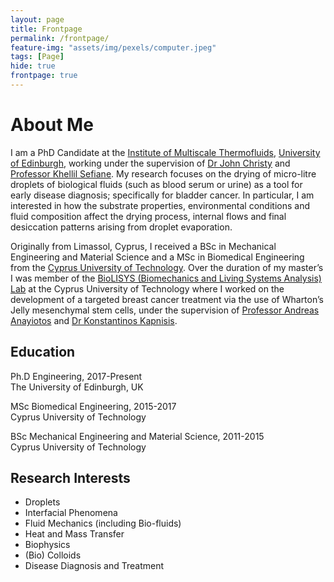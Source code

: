 ```yaml
---
layout: page
title: Frontpage
permalink: /frontpage/
feature-img: "assets/img/pexels/computer.jpeg"
tags: [Page]
hide: true
frontpage: true
---
```


# About Me
I am a PhD Candidate at the [Institute of Multiscale Thermofluids](https://www.eng.ed.ac.uk/research/institutes/imt), [University of Edinburgh](https://www.ed.ac.uk/), working under the supervision of [Dr John Christy](https://www.eng.ed.ac.uk/about/people/dr-john-christy) and [Professor Khellil Sefiane](https://www.eng.ed.ac.uk/about/people/prof-khellil-sefiane). My research focuses on the drying of micro-litre droplets of biological fluids (such as blood serum or urine) as a tool for early disease diagnosis; specifically for bladder cancer. In particular, I am interested in how the substrate properties, environmental conditions and fluid composition affect the drying process, internal flows and final desiccation patterns arising from droplet evaporation. 

Originally from Limassol, Cyprus, I received a BSc in Mechanical Engineering and Material Science and a MSc in Biomedical Engineering from the [Cyprus University of Technology](https://www.cut.ac.cy/?languageId=1). Over the duration of my master’s I was member of the [BioLISYS (Biomechanics and Living Systems Analysis) Lab](http://biolisys.cut.ac.cy/) at the Cyprus University of Technology where I worked on the development of a targeted breast cancer treatment via the use of Wharton’s Jelly mesenchymal stem cells, under the supervision of [Professor Andreas Anayiotos](http://biolisys.cut.ac.cy/employees/prof-andreas-anayiotos-2/) and [Dr Konstantinos Kapnisis](http://biolisys.cut.ac.cy/employees/dr-konstantinos-kapnisis-2/). 

## Education
Ph.D Engineering, 2017-Present <br />
The University of Edinburgh, UK 

MSc Biomedical Engineering, 2015-2017 <br />
Cyprus University of Technology

BSc Mechanical Engineering and Material Science, 2011-2015 <br />
Cyprus University of Technology 

## Research Interests 
- Droplets
- Interfacial Phenomena
- Fluid Mechanics (including Bio-fluids)
- Heat and Mass Transfer 
- Biophysics
- (Bio) Colloids
- Disease Diagnosis and Treatment 

